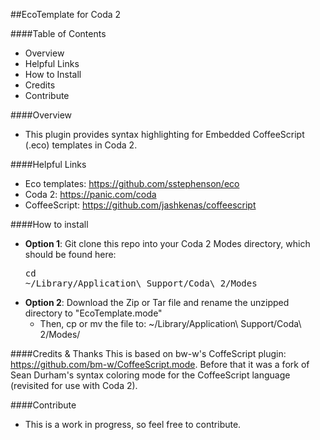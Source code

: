 ##EcoTemplate for Coda 2

####Table of Contents
- Overview
- Helpful Links
- How to Install
- Credits
- Contribute

####Overview
- This plugin provides syntax highlighting for Embedded CoffeeScript (.eco) templates in Coda 2.

####Helpful Links
- Eco templates: <a href="https://github.com/sstephenson/eco">https://github.com/sstephenson/eco</a>
- Coda 2: <a href="https://panic.com/coda/">https://panic.com/coda</a>
- CoffeeScript: <a href="https://github.com/jashkenas/coffeescript">https://github.com/jashkenas/coffeescript</a>

####How to install
- **Option 1**: Git clone this repo into your Coda 2 Modes directory, which should be found here: <pre>cd ~/Library/Application\ Support/Coda\ 2/Modes</pre>
- **Option 2**: Download the Zip or Tar file and rename the unzipped directory to "EcoTemplate.mode"
    - Then, cp or mv the file to: ~/Library/Application\ Support/Coda\ 2/Modes/

####Credits & Thanks
This is based on bw-w's CoffeScript plugin: <a href="https://github.com/sstephenson/eco">https://github.com/bm-w/CoffeeScript.mode</a>. 
Before that it was a fork of Sean Durham's syntax coloring mode for the CoffeeScript language (revisited for use with Coda 2).

####Contribute
- This is a work in progress, so feel free to contribute.
